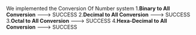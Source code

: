 We implemented the Conversion Of Number system 
1.__Binary to All Conversion__       ---> SUCCESS
2.__Decimal to All Conversion__      ---> SUCCESS
3.__Octal to All Conversion__        ---> SUCCESS
4.__Hexa-Decimal to All Conversion__ ---> SUCCESS
